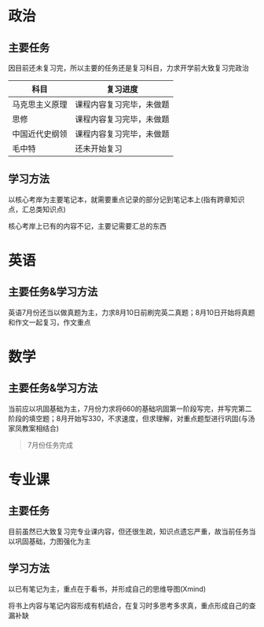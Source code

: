 # 政治

## 主要任务

因目前还未复习完，所以主要的任务还是复习科目，力求开学前大致复习完政治

| 科目           | 复习进度                 |
| -------------- | ------------------------ |
| 马克思主义原理 | 课程内容复习完毕，未做题 |
| 思修           | 课程内容复习完毕，未做题 |
| 中国近代史纲领 | 课程内容复习完毕，未做题 |
| 毛中特         | 还未开始复习             |

## 学习方法

以核心考岸为主要笔记本，就需要重点记录的部分记到笔记本上(指有跨章知识点，汇总类知识点)

核心考岸上已有的内容不记，主要记需要汇总的东西

# 英语

## 主要任务&学习方法

英语7月份还当以做真题为主，力求8月10日前刷完英二真题；8月10日开始将真题和作文一起复习，作文重点



# 数学

## 主要任务&学习方法

当前应以巩固基础为主，7月份力求将660的基础巩固第一阶段写完，并写完第二阶段的填空题；8月开始写330，不求速度，但求理解，对重点题型进行巩固(与汤家凤教案相结合)

> 7月份任务完成

# 专业课

## 主要任务

目前虽然已大致复习完专业课内容，但还很生疏，知识点遗忘严重，故当前任务当以巩固基础，力图强化为主

## 学习方法

以已有笔记为主，重点在于看书，并形成自己的思维导图(Xmind)

将书上内容与笔记内容形成有机结合，在复习时多思考多求真，重点形成自己的查漏补缺
